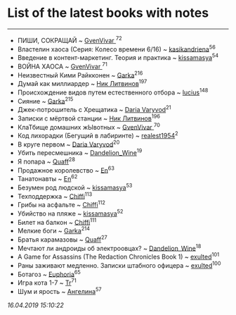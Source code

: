 # List of the latest books with notes
---

* ПИШИ, СОКРАЩАЙ ~ [GvenVivar ](users/158/158266434925901-facebook)<sup>72</sup>
* Властелин хаоса (Серия: Колесо времени 6/16) ~ [kasikandriena](users/152/152488954-vkontakte)<sup>56</sup>
* Введение в контент-маркетинг. Теория и практика ~ [kissamasya](users/684/68439978-vkontakte)<sup>54</sup>
* ВОЙНА ХАОСА ~ [GvenVivar ](users/158/158266434925901-facebook)<sup>71</sup>
* Неизвестный Кими Райкконен ~ [Garka](users/115/115753719718250012620-google)<sup>216</sup>
* Думай как миллиардер ~ [Ник Литвинов](users/241/241974816-vkontakte)<sup>197</sup>
* Происхождение видов путем естественного отбора ~ [lucius](users/838/83820536-yandex)<sup>148</sup>
* Сияние ~ [Garka](users/115/115753719718250012620-google)<sup>215</sup>
* Джек-потрошитель с Хрещатика ~ [Daria Varyvod](users/829/829893410524253-facebook)<sup>21</sup>
* Записки с мёртвой станции ~ [Ник Литвинов](users/241/241974816-vkontakte)<sup>196</sup>
* КлаТбище домашних жЫвотных ~ [GvenVivar ](users/158/158266434925901-facebook)<sup>70</sup>
* Код лихорадки (Бегущий в лабиринте) ~ [realest1954](users/439/439398-vkontakte)<sup>2</sup>
* В круге первом ~ [Daria Varyvod](users/829/829893410524253-facebook)<sup>20</sup>
* Убить пересмешника ~ [Dandelion_Wine](users/586/58602788-vkontakte)<sup>19</sup>
* Я попара ~ [Quaff](users/122/12267158-vkontakte)<sup>28</sup>
* Продажное королевство ~ [En](users/333/333646551-vkontakte)<sup>63</sup>
* Танатонавты ~ [En](users/333/333646551-vkontakte)<sup>62</sup>
* Безумен род людской ~ [kissamasya](users/684/68439978-vkontakte)<sup>53</sup>
* Техподдержка ~ [Chiffi](users/105/105831994080785626680-google)<sup>113</sup>
* Грибы на асфальте ~ [Chiffi](users/105/105831994080785626680-google)<sup>112</sup>
* Убийство на пляже ~ [kissamasya](users/684/68439978-vkontakte)<sup>52</sup>
* Билет на балкон ~ [Chiffi](users/105/105831994080785626680-google)<sup>111</sup>
* Мелкие боги ~ [Garka](users/115/115753719718250012620-google)<sup>214</sup>
* Братья карамазовы ~ [Quaff](users/122/12267158-vkontakte)<sup>27</sup>
* Мечтают ли андроиды об электроовцах? ~ [Dandelion_Wine](users/586/58602788-vkontakte)<sup>18</sup>
* A Game for Assassins (The Redaction Chronicles Book 1) ~ [exulted](users/100/100599204551896265722-google)<sup>101</sup>
* Раны заживают медленно. Записки штабного офицера ~ [exulted](users/100/100599204551896265722-google)<sup>100</sup>
* Ботагоз ~ [Euphoria](users/106/106304994652616315178-google)<sup>65</sup>
* Игра кота 1-7 ~ [Tr](users/122/12282474-vkontakte)<sup>71</sup>
* Шум и ярость ~ [Ангелина](users/837/83788782-vkontakte)<sup>57</sup>


_16.04.2019 15:10:22_

